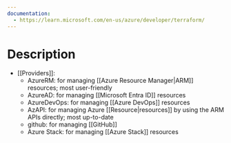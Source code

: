 ```yaml
---
documentation:
  - https://learn.microsoft.com/en-us/azure/developer/terraform/
---
```

# Description
- [[Providers]]:
	- AzureRM: for managing [[Azure Resource Manager|ARM]] resources; most user-friendly
	- AzureAD: for managing [[Microsoft Entra ID]] resources
	- AzureDevOps: for managing [[Azure DevOps]] resources
	- AzAPI: for managing Azure [[Resource|resources]] by using the ARM APIs directly; most up-to-date
	- github: for managing [[GitHub]]
	- Azure Stack: for managing  [[Azure Stack]] resources